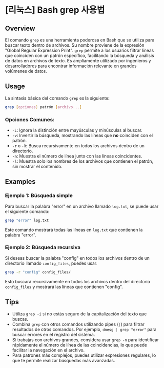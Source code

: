 # [리눅스] Bash grep 사용법

## Overview
El comando `grep` es una herramienta poderosa en Bash que se utiliza para buscar texto dentro de archivos. Su nombre proviene de la expresión "Global Regular Expression Print". `grep` permite a los usuarios filtrar líneas que coinciden con un patrón específico, facilitando la búsqueda y análisis de datos en archivos de texto. Es ampliamente utilizado por ingenieros y desarrolladores para encontrar información relevante en grandes volúmenes de datos.

## Usage
La sintaxis básica del comando `grep` es la siguiente:

```bash
grep [opciones] patrón [archivo...]
```

### Opciones Comunes:
- `-i`: Ignora la distinción entre mayúsculas y minúsculas al buscar.
- `-v`: Invertir la búsqueda, mostrando las líneas que **no** coinciden con el patrón.
- `-r` o `-R`: Busca recursivamente en todos los archivos dentro de un directorio.
- `-n`: Muestra el número de línea junto con las líneas coincidentes.
- `-l`: Muestra solo los nombres de los archivos que contienen el patrón, sin mostrar el contenido.

## Examples
### Ejemplo 1: Búsqueda simple
Para buscar la palabra "error" en un archivo llamado `log.txt`, se puede usar el siguiente comando:

```bash
grep "error" log.txt
```

Este comando mostrará todas las líneas en `log.txt` que contienen la palabra "error".

### Ejemplo 2: Búsqueda recursiva
Si deseas buscar la palabra "config" en todos los archivos dentro de un directorio llamado `config_files`, puedes usar:

```bash
grep -r "config" config_files/
```

Esto buscará recursivamente en todos los archivos dentro del directorio `config_files` y mostrará las líneas que contienen "config".

## Tips
- Utiliza `grep -i` si no estás seguro de la capitalización del texto que buscas.
- Combina `grep` con otros comandos utilizando pipes (`|`) para filtrar resultados de otros comandos. Por ejemplo, `dmesg | grep "error"` para buscar errores en el registro del sistema.
- Si trabajas con archivos grandes, considera usar `grep -n` para identificar rápidamente el número de línea de las coincidencias, lo que puede facilitar la navegación en el archivo.
- Para patrones más complejos, puedes utilizar expresiones regulares, lo que te permite realizar búsquedas más avanzadas.